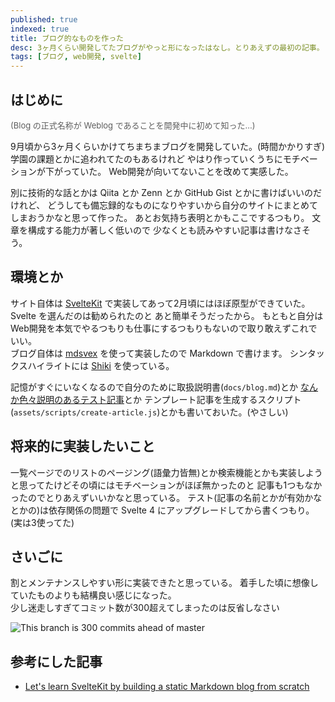 ```yaml
---
published: true
indexed: true
title: ブログ的なものを作った
desc: 3ヶ月くらい開発してたブログがやっと形になったはなし。とりあえずの最初の記事。
tags: [ブログ, web開発, svelte]
---
```


## はじめに

<span style="font-size: 13px; opacity: 0.7">(Blog の正式名称が Weblog であることを開発中に初めて知った...)</span>

9月頃から3ヶ月くらいかけてちまちまブログを開発していた。(時間かかりすぎ)
学園の課題とかに追われてたのもあるけれど やはり作っていくうちにモチベーションが下がっていた。
Web開発が向いてないことを改めて実感した。

別に技術的な話とかは Qiita とか Zenn とか GitHub Gist とかに書けばいいのだけれど、
どうしても備忘録的なものになりやすいから自分のサイトにまとめてしまおうかなと思って作った。
あとお気持ち表明とかもここでするつもり。
文章を構成する能力が著しく低いので 少なくとも読みやすい記事は書けなさそう。

## 環境とか

サイト自体は [SvelteKit](https://kit.svelte.dev) で実装してあって2月頃にはほぼ原型ができていた。
Svelte を選んだのは勧められたのと あと簡単そうだったから。
もともと自分は Web開発を本気でやるつもりも仕事にするつもりもないので取り敢えずこれでいい。  
ブログ自体は [mdsvex](https://mdsvex.pngwn.io) を使って実装したので Markdown で書けます。
シンタックスハイライトには [Shiki](https://shiki.matsu.io) を使っている。

記憶がすぐにいなくなるので自分のために取扱説明書(`docs/blog.md`)とか
[なんか色々説明のあるテスト記事](/blog/articles/20230917_test)とか
テンプレート記事を生成するスクリプト(`assets/scripts/create-article.js`)とかも書いておいた。(やさしい)

## 将来的に実装したいこと

一覧ページでのリストのページング(語彙力皆無)とか検索機能とかも実装しようと思ってたけどその頃にはモチベーションがほぼ無かったのと 記事も1つもなかったのでとりあえずいいかなと思っている。
テスト(記事の名前とかが有効かなとかの)は依存関係の問題で Svelte 4 にアップグレードしてから書くつもり。(実は3使ってた)

## さいごに

割とメンテナンスしやすい形に実装できたと思っている。
着手した頃に想像していたものよりも結構良い感じになった。  
少し迷走しすぎてコミット数が300超えてしまったのは反省しなさい

![This branch is 300 commits ahead of master](/images/blog/20231215_this-branch-is-300-commit-ahead-of-master.webp)

## 参考にした記事

- [Let's learn SvelteKit by building a static Markdown blog from scratch](https://joshcollinsworth.com/blog/build-static-sveltekit-markdown-blog)
